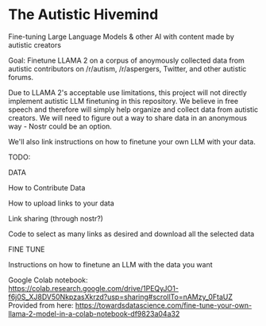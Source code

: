 # The Autistic Hivemind
Fine-tuning Large Language Models &amp; other AI with content made by autistic creators

Goal:
Finetune LLAMA 2 on a corpus of anoymously collected data from autistic contributors on /r/autism, /r/aspergers, Twitter, and other autistic forums.

Due to LLAMA 2's acceptable use limitations, this project will not directly implement autistic LLM finetuning in this repository. We believe in free speech and therefore will simply help organize and collect data from autistic creators. We will need to figure out a way to share data in an anonymous way - Nostr could be an option. 

We'll also link instructions on how to finetune your own LLM with your data. 

TODO:

DATA

How to Contribute Data

How to upload links to your data

Link sharing (through nostr?)

Code to select as many links as desired and download all the selected data

FINE TUNE

Instructions on how to finetune an LLM with the data you want

Google Colab notebook: https://colab.research.google.com/drive/1PEQyJO1-f6j0S_XJ8DV50NkpzasXkrzd?usp=sharing#scrollTo=nAMzy_0FtaUZ
Provided from here: https://towardsdatascience.com/fine-tune-your-own-llama-2-model-in-a-colab-notebook-df9823a04a32



